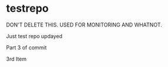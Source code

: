 # testrepo
DON'T DELETE THIS. USED FOR MONITORING AND WHATNOT.

Just test repo
updayed

Part 3 of commit

3rd Item
